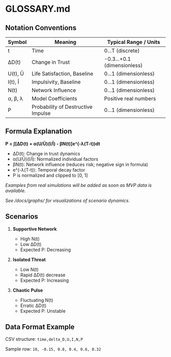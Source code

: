 # GLOSSARY.md

## Notation Conventions

| Symbol         | Meaning                                | Typical Range / Units         |
|----------------|----------------------------------------|-------------------------------|
| t              | Time                                  | 0...T (discrete)              |
| ΔD(t)          | Change in Trust                       | -0.3...+0.1 (dimensionless)   |
| U(t), Ū        | Life Satisfaction, Baseline           | 0...1 (dimensionless)         |
| I(t), Ī        | Impulsivity, Baseline                 | 0...1 (dimensionless)         |
| N(t)           | Network Influence                     | 0...1 (dimensionless)         |
| α, β, λ        | Model Coefficients                    | Positive real numbers         |
| P              | Probability of Destructive Impulse    | 0...1 (dimensionless)         |

## Formula Explanation

**P = ∫[ΔD(t) + α(U/Ū)(I/Ī) - βN(t)]e^(-λ(T-t))dt**

- ΔD(t): Change in trust dynamics
- α(U/Ū)(I/Ī): Normalized individual factors
- βN(t): Network influence (reduces risk; negative sign in formula)
- e^(-λ(T-t)): Temporal decay factor
- P is normalized and clipped to [0, 1]

_Examples from real simulations will be added as soon as MVP data is available._

_See /docs/graphs/ for visualizations of scenario dynamics._

## Scenarios

1. **Supportive Network**
   - High N(t)
   - Low ΔD(t)
   - Expected P: Decreasing

2. **Isolated Threat**
   - Low N(t)
   - Rapid ΔD(t) decrease
   - Expected P: Increasing

3. **Chaotic Pulse**
   - Fluctuating N(t)
   - Erratic ΔD(t)
   - Expected P: Unstable

## Data Format Example

CSV structure:
`time,delta_D,U,I,N,P`

Sample row:
`10, -0.15, 0.8, 0.4, 0.6, 0.32`